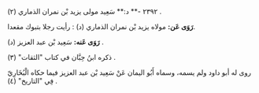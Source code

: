 ٢٣٩٢ -** د:** سَعِيد مولى يزيد بْن نمران الذماري (٢) .

**رَوَى عَن:** مولاه يزيد بْن نمران الذماري (د) : رأيت رجلا بتبوك مقعدا.

**رَوَى عَنه:** سَعِيد بْن عبد العزيز (د) .

ذكره ابنُ حِبَّان في كتاب "الثقات" (٣) .

روى له أبو داود ولم يسمه، وسماه أَبُو اليمان عَنْ سَعِيد بْن عبد العزيز فيما حكاه الْبُخَارِيّ فِي "التاريخ" (٤) .